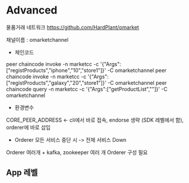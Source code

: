 # Advanced

물품거래 네트워크
https://github.com/HardPlant/omarket

채널이름 : omarketchannel

* 체인코드

peer chaincode invoke -n marketcc -c '{"Args":["registProducts","iphone","10","store1"]}' -C omarketchannel
peer chaincode invoke -n marketcc -c '{"Args":["registProducts","galaxy","20","store1"]}' -C omarketchannel
peer chaincode query -n marketcc -c '{"Args":["getProductList",""]}' -C omarketchannel

* 환경변수

CORE_PEER_ADDRESS
<- cli에서 바로 접속, endorse 생략 (SDK 레벨에서 함), orderer에 바로 삽입

* Orderer 모든 서비스 중단 시 -> 전체 서비스 Down

Orderer 여러개 + kafka, zookeeper
여러 개 Orderer 구성 필요

## App 레벨

